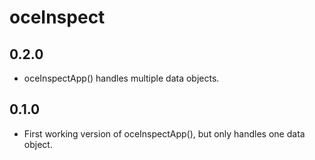 # oceInspect

## 0.2.0

* oceInspectApp() handles multiple data objects.

## 0.1.0

* First working version of oceInspectApp(), but only handles one data object.
